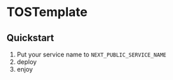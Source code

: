 # TOSTemplate

## Quickstart

1. Put your service name to `NEXT_PUBLIC_SERVICE_NAME`
2. deploy
3. enjoy